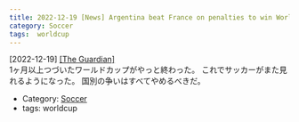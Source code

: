 ```yaml
---
title: 2022-12-19 [News] Argentina beat France on penalties to win World Cup after stunning final ---やっと終わった
category: Soccer
tags:  worldcup
---
```


[2022-12-19] [[The Guardian]](https://www.theguardian.com/football/2022/dec/18/world-cup-final-argentina-france-match-report?utm_source=pocket_saves)  
 1ヶ月以上つづいたワールドカップがやっと終わった。
これでサッカーがまた見れるようになった。
国別の争いはすべてやめるべきだ。

- Category: [Soccer](https://merapano.github.io/categories.html#Soccer)
- tags:  worldcup

